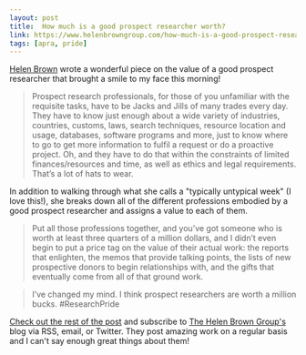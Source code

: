 ```yaml
---
layout: post
title:  How much is a good prospect researcher worth?
link: https://www.helenbrowngroup.com/how-much-is-a-good-prospect-researcher-worth/
tags: [apra, pride]
---
```


[Helen Brown](https://twitter.com/AskHelenBrown) wrote a wonderful piece on the value of a good prospect researcher that brought a smile to my face this morning!

>Prospect research professionals, for those of you unfamiliar with the requisite tasks, have to be Jacks and Jills of many trades every day. They have to know just enough about a wide variety of industries, countries, customs, laws, search techniques, resource location and usage, databases, software programs and more, just to know where to go to get more information to fulfil a request or do a proactive project. Oh, and they have to do that within the constraints of limited finances/resources and time, as well as ethics and legal requirements. That’s a lot of hats to wear.

In addition to walking through what she calls a "typically untypical week" (I love this!), she breaks down all of the different professions embodied by a good prospect researcher and assigns a value to each of them. 

>Put all those professions together, and you’ve got someone who is worth at least three quarters of a million dollars, and I didn’t even begin to put a price tag on the value of their actual work: the reports that enlighten, the memos that provide talking points, the lists of new prospective donors to begin relationships with, and the gifts that eventually come from all of that ground work.

> I’ve changed my mind. I think prospect researchers are worth a million bucks. #ResearchPride

[Check out the rest of the post](https://www.helenbrowngroup.com/how-much-is-a-good-prospect-researcher-worth/) and subscribe to [The Helen Brown Group's](https://www.helenbrowngroup.com/) blog via RSS, email, or Twitter. They post amazing work on a regular basis and I can't say enough great things about them!
